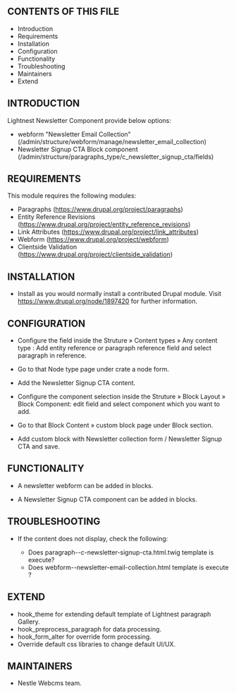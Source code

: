 CONTENTS OF THIS FILE
---------------------

 * Introduction
 * Requirements
 * Installation
 * Configuration
 * Functionality
 * Troubleshooting
 * Maintainers
 * Extend

INTRODUCTION
------------

Lightnest Newsletter Component provide below options:

* webform "Newsletter Email Collection" (/admin/structure/webform/manage/newsletter_email_collection)
* Newsletter Signup CTA Block component (/admin/structure/paragraphs_type/c_newsletter_signup_cta/fields)

REQUIREMENTS
------------

This module requires the following modules:

* Paragraphs (https://www.drupal.org/project/paragraphs)
* Entity Reference Revisions (https://www.drupal.org/project/entity_reference_revisions)
* Link Attributes (https://www.drupal.org/project/link_attributes)
* Webform (https://www.drupal.org/project/webform)
* Clientside Validation (https://www.drupal.org/project/clientside_validation)

INSTALLATION
------------

* Install as you would normally install a contributed Drupal module. Visit
   https://www.drupal.org/node/1897420 for further information.


CONFIGURATION
-------------

* Configure the field inside the Struture » Content types » Any content type : Add entity reference or paragraph reference field and select paragraph in reference.

* Go to that Node type page under crate a node form.

* Add the Newsletter Signup CTA content.

* Configure the component selection inside the Struture » Block Layout » Block Component: edit field and select component which you want to add.

* Go to that Block Content » custom block page under Block section.

* Add custom block with Newsletter collection form / Newsletter Signup CTA and save.

FUNCTIONALITY
-------------

* A newsletter webform can be added in blocks.

* A Newsletter Signup CTA component can be added in blocks.

TROUBLESHOOTING
---------------

 * If the content does not display, check the following:

   - Does paragraph--c-newsletter-signup-cta.html.twig template is execute?
   - Does webform--newsletter-email-collection.html template is execute ?

EXTEND
------

 * hook_theme for extending default template of Lightnest paragraph Gallery.
 * hook_preprocess_paragraph for data processing.
 * hook_form_alter for override form processing.
 * Override default css libraries to change default UI/UX.


MAINTAINERS
-----------

* Nestle Webcms team.